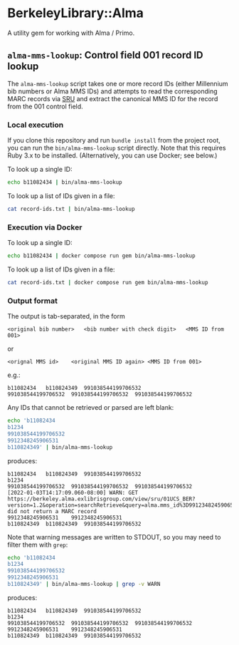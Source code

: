 # BerkeleyLibrary::Alma

A utility gem for working with Alma / Primo.

## `alma-mms-lookup`: Control field 001 record ID lookup

The `alma-mms-lookup` script takes one or more record IDs (either Millennium bib
numbers or Alma MMS IDs) and attempts to read the corresponding MARC records via
[SRU](https://developers.exlibrisgroup.com/alma/integrations/sru/) and extract
the canonical MMS ID for the record from the 001 control field.

### Local execution

If you clone this repository and run `bundle install` from the project root,
you can run the `bin/alma-mms-lookup` script directly. Note that this requires
Ruby 3.x to be installed. (Alternatively, you can use Docker; see below.)

To look up a single ID:

```sh
echo b11082434 | bin/alma-mms-lookup
```

To look up a list of IDs given in a file:

```sh
cat record-ids.txt | bin/alma-mms-lookup
```

### Execution via Docker

To look up a single ID:

```sh
echo b11082434 | docker compose run gem bin/alma-mms-lookup
```

To look up a list of IDs given in a file:

```sh
cat record-ids.txt | docker compose run gem bin/alma-mms-lookup
```

### Output format

The output is tab-separated, in the form

```none
<original bib number>	<bib number with check digit>	<MMS ID from 001>
```

or

```none
<orignal MMS id>	<original MMS ID again>	<MMS ID from 001>
```

e.g.:

```none
b11082434	b110824349	991038544199706532
991038544199706532	991038544199706532	991038544199706532
```

Any IDs that cannot be retrieved or parsed are left blank:

```sh
echo 'b11082434
b1234
991038544199706532
9912348245906531
b110824349' | bin/alma-mms-lookup
```

produces:

```none
b11082434	b110824349	991038544199706532
b1234		
991038544199706532	991038544199706532	991038544199706532
[2022-01-03T14:17:09.060-08:00] WARN: GET https://berkeley.alma.exlibrisgroup.com/view/sru/01UCS_BER?version=1.2&operation=searchRetrieve&query=alma.mms_id%3D9912348245906531 did not return a MARC record
9912348245906531	9912348245906531
b110824349	b110824349	991038544199706532
```

Note that warning messages are written to STDOUT, so you may need to filter them
with `grep`:

```sh
echo 'b11082434
b1234
991038544199706532
9912348245906531
b110824349' | bin/alma-mms-lookup | grep -v WARN
```

produces:

```none
b11082434	b110824349	991038544199706532
b1234		
991038544199706532	991038544199706532	991038544199706532
9912348245906531	9912348245906531	
b110824349	b110824349	991038544199706532
```